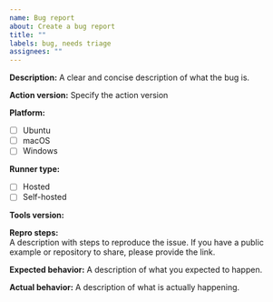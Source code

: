 ```yaml
---
name: Bug report
about: Create a bug report
title: ""
labels: bug, needs triage
assignees: ""
---
```


<!--- Please direct any generic questions related to actions to our support community forum at https://github.community/c/code-to-cloud/github-actions/41 --->
<!--- Before opening up a new bug report, please make sure to check for similar existing issues -->

**Description:** A clear and concise description of what the bug is.

**Action version:** Specify the action version

**Platform:**

- [ ] Ubuntu
- [ ] macOS
- [ ] Windows

**Runner type:**

- [ ] Hosted
- [ ] Self-hosted

**Tools version:**

<!--- Please specify versions of node and package manager (npm, yarn, pnpm and etc)-->

**Repro steps:**  
A description with steps to reproduce the issue. If you have a public example or
repository to share, please provide the link.

**Expected behavior:** A description of what you expected to happen.

**Actual behavior:** A description of what is actually happening.
